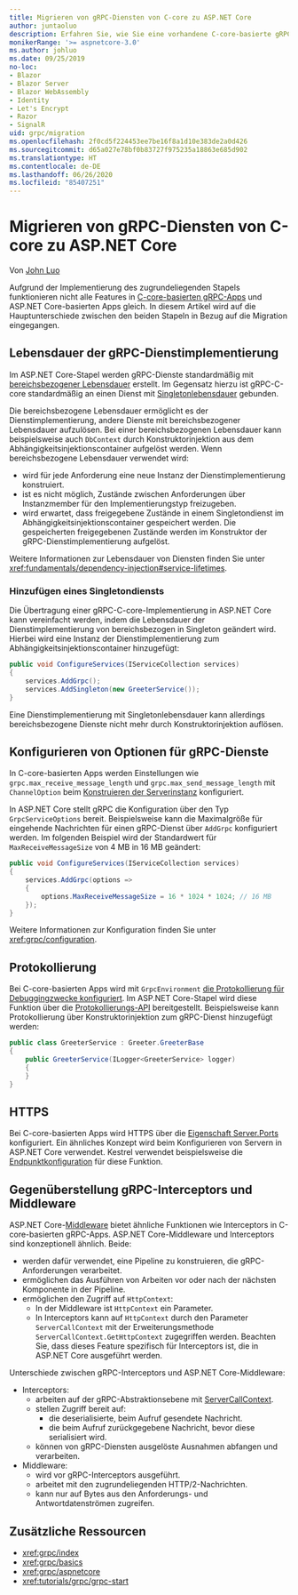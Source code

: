 ```yaml
---
title: Migrieren von gRPC-Diensten von C-core zu ASP.NET Core
author: juntaoluo
description: Erfahren Sie, wie Sie eine vorhandene C-core-basierte gRPC-App so verschieben, dass sie auf einem ASP.NET Core-Stapel ausgeführt wird.
monikerRange: '>= aspnetcore-3.0'
ms.author: johluo
ms.date: 09/25/2019
no-loc:
- Blazor
- Blazor Server
- Blazor WebAssembly
- Identity
- Let's Encrypt
- Razor
- SignalR
uid: grpc/migration
ms.openlocfilehash: 2f0cd5f224453ee7be16f8a1d10e383de2a0d426
ms.sourcegitcommit: d65a027e78bf0b83727f975235a18863e685d902
ms.translationtype: HT
ms.contentlocale: de-DE
ms.lasthandoff: 06/26/2020
ms.locfileid: "85407251"
---
```

# <a name="migrating-grpc-services-from-c-core-to-aspnet-core"></a>Migrieren von gRPC-Diensten von C-core zu ASP.NET Core

Von [John Luo](https://github.com/juntaoluo)

Aufgrund der Implementierung des zugrundeliegenden Stapels funktionieren nicht alle Features in [C-core-basierten gRPC-Apps](https://grpc.io/blog/grpc-stacks) und ASP.NET Core-basierten Apps gleich. In diesem Artikel wird auf die Hauptunterschiede zwischen den beiden Stapeln in Bezug auf die Migration eingegangen.

## <a name="grpc-service-implementation-lifetime"></a>Lebensdauer der gRPC-Dienstimplementierung

Im ASP.NET Core-Stapel werden gRPC-Dienste standardmäßig mit [bereichsbezogener Lebensdauer](xref:fundamentals/dependency-injection#service-lifetimes) erstellt. Im Gegensatz hierzu ist gRPC-C-core standardmäßig an einen Dienst mit [Singletonlebensdauer](xref:fundamentals/dependency-injection#service-lifetimes) gebunden.

Die bereichsbezogene Lebensdauer ermöglicht es der Dienstimplementierung, andere Dienste mit bereichsbezogener Lebensdauer aufzulösen. Bei einer bereichsbezogenen Lebensdauer kann beispielsweise auch `DbContext` durch Konstruktorinjektion aus dem Abhängigkeitsinjektionscontainer aufgelöst werden. Wenn bereichsbezogene Lebensdauer verwendet wird:

* wird für jede Anforderung eine neue Instanz der Dienstimplementierung konstruiert.
* ist es nicht möglich, Zustände zwischen Anforderungen über Instanzmember für den Implementierungstyp freizugeben.
* wird erwartet, dass freigegebene Zustände in einem Singletondienst im Abhängigkeitsinjektionscontainer gespeichert werden. Die gespeicherten freigegebenen Zustände werden im Konstruktor der gRPC-Dienstimplementierung aufgelöst.

Weitere Informationen zur Lebensdauer von Diensten finden Sie unter <xref:fundamentals/dependency-injection#service-lifetimes>.

### <a name="add-a-singleton-service"></a>Hinzufügen eines Singletondiensts

Die Übertragung einer gRPC-C-core-Implementierung in ASP.NET Core kann vereinfacht werden, indem die Lebensdauer der Dienstimplementierung von bereichsbezogen in Singleton geändert wird. Hierbei wird eine Instanz der Dienstimplementierung zum Abhängigkeitsinjektionscontainer hinzugefügt:

```csharp
public void ConfigureServices(IServiceCollection services)
{
    services.AddGrpc();
    services.AddSingleton(new GreeterService());
}
```

Eine Dienstimplementierung mit Singletonlebensdauer kann allerdings bereichsbezogene Dienste nicht mehr durch Konstruktorinjektion auflösen.

## <a name="configure-grpc-services-options"></a>Konfigurieren von Optionen für gRPC-Dienste

In C-core-basierten Apps werden Einstellungen wie `grpc.max_receive_message_length` und `grpc.max_send_message_length` mit `ChannelOption` beim [Konstruieren der Serverinstanz](https://grpc.io/grpc/csharp/api/Grpc.Core.Server.html#Grpc_Core_Server__ctor_System_Collections_Generic_IEnumerable_Grpc_Core_ChannelOption__) konfiguriert.

In ASP.NET Core stellt gRPC die Konfiguration über den Typ `GrpcServiceOptions` bereit. Beispielsweise kann die Maximalgröße für eingehende Nachrichten für einen gRPC-Dienst über `AddGrpc` konfiguriert werden. Im folgenden Beispiel wird der Standardwert für `MaxReceiveMessageSize` von 4 MB in 16 MB geändert:

```csharp
public void ConfigureServices(IServiceCollection services)
{
    services.AddGrpc(options =>
    {
        options.MaxReceiveMessageSize = 16 * 1024 * 1024; // 16 MB
    });
}
```

Weitere Informationen zur Konfiguration finden Sie unter <xref:grpc/configuration>.

## <a name="logging"></a>Protokollierung

Bei C-core-basierten Apps wird mit `GrpcEnvironment` [die Protokollierung für Debuggingzwecke konfiguriert](https://grpc.io/grpc/csharp/api/Grpc.Core.GrpcEnvironment.html?q=size#Grpc_Core_GrpcEnvironment_SetLogger_Grpc_Core_Logging_ILogger_). Im ASP.NET Core-Stapel wird diese Funktion über die [Protokollierungs-API](xref:fundamentals/logging/index) bereitgestellt. Beispielsweise kann Protokollierung über Konstruktorinjektion zum gRPC-Dienst hinzugefügt werden:

```csharp
public class GreeterService : Greeter.GreeterBase
{
    public GreeterService(ILogger<GreeterService> logger)
    {
    }
}
```

## <a name="https"></a>HTTPS

Bei C-core-basierten Apps wird HTTPS über die [Eigenschaft Server.Ports](https://grpc.io/grpc/csharp/api/Grpc.Core.Server.html#Grpc_Core_Server_Ports) konfiguriert. Ein ähnliches Konzept wird beim Konfigurieren von Servern in ASP.NET Core verwendet. Kestrel verwendet beispielsweise die [Endpunktkonfiguration](xref:fundamentals/servers/kestrel#endpoint-configuration) für diese Funktion.

## <a name="grpc-interceptors-vs-middleware"></a>Gegenüberstellung gRPC-Interceptors und Middleware

ASP.NET Core-[Middleware](xref:fundamentals/middleware/index) bietet ähnliche Funktionen wie Interceptors in C-core-basierten gRPC-Apps. ASP.NET Core-Middleware und Interceptors sind konzeptionell ähnlich. Beide:

* werden dafür verwendet, eine Pipeline zu konstruieren, die gRPC-Anforderungen verarbeitet.
* ermöglichen das Ausführen von Arbeiten vor oder nach der nächsten Komponente in der Pipeline.
* ermöglichen den Zugriff auf `HttpContext`:
  * In der Middleware ist `HttpContext` ein Parameter.
  * In Interceptors kann auf `HttpContext` durch den Parameter `ServerCallContext` mit der Erweiterungsmethode `ServerCallContext.GetHttpContext` zugegriffen werden. Beachten Sie, dass dieses Feature spezifisch für Interceptors ist, die in ASP.NET Core ausgeführt werden.

Unterschiede zwischen gRPC-Interceptors und ASP.NET Core-Middleware:

* Interceptors:
  * arbeiten auf der gRPC-Abstraktionsebene mit [ServerCallContext](https://grpc.io/grpc/csharp/api/Grpc.Core.ServerCallContext.html).
  * stellen Zugriff bereit auf:
    * die deserialisierte, beim Aufruf gesendete Nachricht.
    * die beim Aufruf zurückgegebene Nachricht, bevor diese serialisiert wird.
  * können von gRPC-Diensten ausgelöste Ausnahmen abfangen und verarbeiten.
* Middleware:
  * wird vor gRPC-Interceptors ausgeführt.
  * arbeitet mit den zugrundeliegenden HTTP/2-Nachrichten.
  * kann nur auf Bytes aus den Anforderungs- und Antwortdatenströmen zugreifen.

## <a name="additional-resources"></a>Zusätzliche Ressourcen

* <xref:grpc/index>
* <xref:grpc/basics>
* <xref:grpc/aspnetcore>
* <xref:tutorials/grpc/grpc-start>
